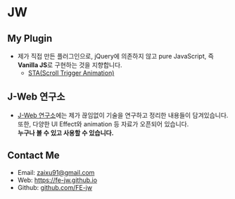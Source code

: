 # JW

## My Plugin
- 제가 직접 만든 플러그인으로, jQuery에 의존하지 않고 pure JavaScript, 즉 **Vanilla JS**로 구현하는 것을 지향합니다.
	- [STA(Scroll Trigger Animation)](https://fe-jw.github.io/STA)

## J-Web 연구소
- [J-Web 연구소](https://fe-jw.github.io/J-Web)에는 제가 끊임없이 기술을 연구하고 정리한 내용들이 담겨있습니다. 또한, 다양한 UI Effect와 animation 등 자료가 오픈되어 있습니다.<br>**누구나 볼 수 있고 사용할 수 있습니다.**

## Contact Me
- Email: zaixu91@gmail.com
- Web: https://fe-jw.github.io
- Github: [github.com/FE-jw](https://github.com/FE-jw)